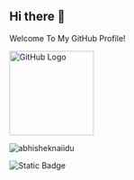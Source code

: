 ## Hi there 👋
Welcome To My GitHub Profile!
<div align="left">
<img src="https://github.com/raghavk16/raghavk16/blob/master/octo.gif" alt="GitHub Logo" width="150" height="150" />
</div>

<p align="left"> <img src="https://github-readme-stats.vercel.app/api?username=DmitriyChekarev&show_icons=true&theme=gotham" alt="abhisheknaiidu" />

![Static Badge](https://img.shields.io/badge/py-python-blue?style=plastic&logo=python)
